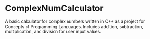 # ComplexNumCalculator
A basic calculator for complex numbers written in C++ as a project for Concepts of Programming Languages. Includes addition, subtraction, multiplication, and division for user input values.  
